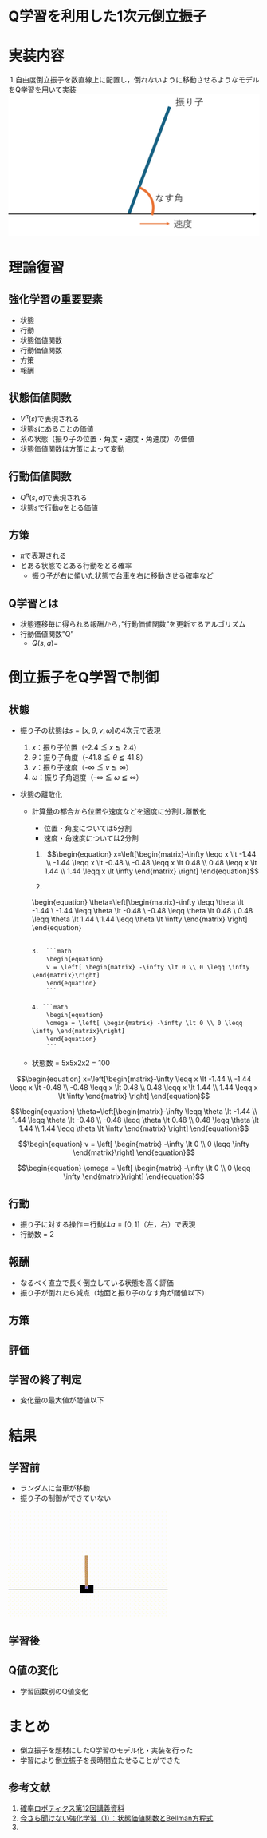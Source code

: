 # Q学習を利用した1次元倒立振子
# 実装内容
１自由度倒立振子を数直線上に配置し，倒れないように移動させるようなモデルをQ学習を用いて実装
<img src="./figs/振り子概要.png">

# 理論復習
## 強化学習の重要要素
- 状態
- 行動
- 状態価値関数
- 行動価値関数
- 方策
- 報酬

## 状態価値関数
- $V^\pi(s)$で表現される
- 状態$s$にあることの価値
- 系の状態（振り子の位置・角度・速度・角速度）の価値
- 状態価値関数は方策によって変動

## 行動価値関数
- $Q^\pi(s, a)$で表現される
- 状態$s$で行動$a$をとる価値

## 方策
- $\pi$で表現される
- とある状態でとある行動をとる確率
  - 振り子が右に傾いた状態で台車を右に移動させる確率など
  
## Q学習とは
- 状態遷移毎に得られる報酬から，”行動価値関数”を更新するアルゴリズム
- 行動価値関数”Q”
    - $Q(s, a)=$

# 倒立振子をQ学習で制御
## 状態  
- 振り子の状態は$s = [x, \theta, v, \omega]$の4次元で表現
    1. $x$：振り子位置（-2.4 ≦ $x$ ≦ 2.4）
    2. $\theta$：振り子角度（-41.8 ≦ $\theta$ ≦ 41.8）
    3. $v$：振り子速度（-$\infty$ ≦ $v$ ≦ $\infty$）
    4. $\omega$：振り子角速度（-$\infty$ ≦ $\omega$ ≦ $\infty$）

- 状態の離散化  
  - 計算量の都合から位置や速度などを適度に分割し離散化
    - 位置・角度については5分割
    - 速度・角速度については2分割  
  
    1. ```math
       \begin{equation}
       x=\left[\begin{matrix}-\infty \leqq x \lt -1.44  \\
       -1.44 \leqq x \lt -0.48  \\
       -0.48 \leqq x \lt 0.48  \\
       0.48 \leqq x \lt 1.44  \\
       1.44 \leqq x \lt \infty \end{matrix} \right]
       \end{equation}
       ``` 
    
    2. ```math
    \begin{equation}
    \theta=\left[\begin{matrix}-\infty \leqq \theta \lt -1.44 \\ -1.44 \leqq \theta \lt -0.48 \\ -0.48 \leqq \theta \lt 0.48 \\ 0.48 \leqq \theta \lt 1.44 \\ 1.44 \leqq \theta \lt \infty \end{matrix} \right]
    \end{equation}
    ``` 
        
    3.  ```math
        \begin{equation}
        v = \left[ \begin{matrix} -\infty \lt 0 \\ 0 \leqq \infty \end{matrix}\right]
        \end{equation}
        ``` 
        
    4. ```math
        \begin{equation}
        \omega = \left[ \begin{matrix} -\infty \lt 0 \\ 0 \leqq \infty \end{matrix}\right]
        \end{equation}
        ``` 

   - 状態数 = 5x5x2x2 = 100

```math
\begin{equation}
x=\left[\begin{matrix}-\infty \leqq x \lt -1.44  \\
-1.44 \leqq x \lt -0.48  \\
-0.48 \leqq x \lt 0.48  \\
0.48 \leqq x \lt 1.44  \\
1.44 \leqq x \lt \infty \end{matrix} \right]
\end{equation}
``` 

```math
\begin{equation}
\theta=\left[\begin{matrix}-\infty \leqq \theta \lt -1.44 \\ -1.44 \leqq \theta \lt -0.48 \\ -0.48 \leqq \theta \lt 0.48 \\ 0.48 \leqq \theta \lt 1.44 \\ 1.44 \leqq \theta \lt \infty \end{matrix} \right]
\end{equation}
``` 

```math
\begin{equation}
v = \left[ \begin{matrix} -\infty \lt 0 \\ 0 \leqq \infty \end{matrix}\right]
\end{equation}
``` 

```math
\begin{equation}
\omega = \left[ \begin{matrix} -\infty \lt 0 \\ 0 \leqq \infty \end{matrix}\right]
\end{equation}
``` 


## 行動
- 振り子に対する操作＝行動は$a = [0, 1]$（左，右）で表現
- 行動数 = 2

## 報酬
- なるべく直立で長く倒立している状態を高く評価
- 振り子が倒れたら減点（地面と振り子のなす角が閾値以下）

## 方策

## 評価

## 学習の終了判定
- 変化量の最大値が閾値以下

# 結果
## 学習前
- ランダムに台車が移動
- 振り子の制御ができていない  
<img src="./figs/未学習.gif">  

## 学習後
## Q値の変化
- 学習回数別のQ値変化
# まとめ
- 倒立振子を題材にしたQ学習のモデル化・実装を行った
- 学習により倒立振子を長時間立たせることができた
## 参考文献
1. [確率ロボティクス第12回講義資料](https://ryuichiueda.github.io/slides_marp/prob_robotics_2024/lesson12)
2. [今さら聞けない強化学習（1）：状態価値関数とBellman方程式](https://qiita.com/triwave33/items/5e13e03d4d76b71bc802)
3. 